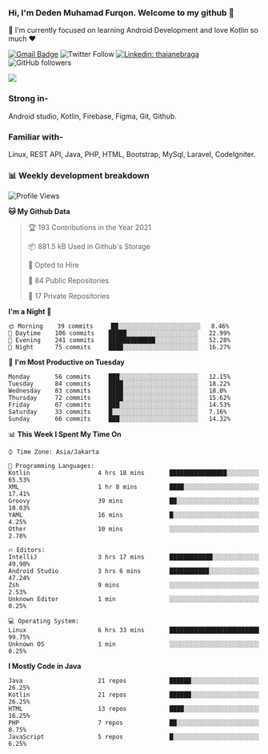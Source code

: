 ### Hi, I'm Deden Muhamad Furqon. Welcome to my github 👋

<!--
**furqoncreative/furqoncreative** is a ✨ _special_ ✨ repository because its `README.md` (this file) appears on your GitHub profile.

Here are some ideas to get you started:

- 🔭 I’m currently working on ...
- 👯 I’m looking to collaborate on ...
- 🤔 I’m looking for help with ...
- 💬 Ask me about ...
- 📫 How to reach me: ...
- 😄 Pronouns: ...
- ⚡ Fun fact: ...
-->

  🌱 I'm currently focused on learning Android Development and love Kotlin so much ❤ 

[![Gmail Badge](https://img.shields.io/badge/-furqoncreative24@gmail.com-c14438?style=flat-square&logo=Gmail&logoColor=white&link=mailto:furqoncreative24@gmail.com)](mailto:furqoncreative24@gmail.com)
![Twitter Follow](https://img.shields.io/twitter/follow/furqoncreative?label=Follow)
[![Linkedin: thaianebraga](https://img.shields.io/badge/-Deden_Muhamad_Furqon-blue?style=flat-square&logo=Linkedin&logoColor=white&link=https://www.linkedin.com/in/anmol-p-singh/)](https://www.linkedin.com/in/furqoncreative/)
![GitHub followers](https://img.shields.io/github/followers/furqoncreative?label=Follow&style=social)

<!--![Waka Readme](https://github.com/furqoncreative/furqoncreative/workflows/Waka%20Readme/badge.svg)-->

   <img src="https://github-readme-stats.sera5-dev.vercel.app/api?username=furqoncreative&hide=stars&show_icons=true&count_private=true&include_all_commits=true&title_color=#008080&icon_color=#008080&hide_border=true" width="">

### Strong in-

Android studio, Kotlin, Firebase, Figma, Git, Github.

### Familiar with-
Linux, REST API, Java, PHP, HTML, Bootstrap, MySql, Laravel, CodeIgniter.

### 📊 Weekly development breakdown

<!--START_SECTION:waka-->
![Profile Views](http://img.shields.io/badge/Profile%20Views-0-blue)

**🐱 My Github Data** 

> 🏆 193 Contributions in the Year 2021
 > 
> 📦 881.5 kB Used in Github's Storage 
 > 
> 💼 Opted to Hire
 > 
> 📜 84 Public Repositories 
 > 
> 🔑 17 Private Repositories  
 > 
**I'm a Night 🦉** 

```text
🌞 Morning    39 commits     ██░░░░░░░░░░░░░░░░░░░░░░░   8.46% 
🌆 Daytime    106 commits    █████░░░░░░░░░░░░░░░░░░░░   22.99% 
🌃 Evening    241 commits    █████████████░░░░░░░░░░░░   52.28% 
🌙 Night      75 commits     ████░░░░░░░░░░░░░░░░░░░░░   16.27%

```
📅 **I'm Most Productive on Tuesday** 

```text
Monday       56 commits     ███░░░░░░░░░░░░░░░░░░░░░░   12.15% 
Tuesday      84 commits     ████░░░░░░░░░░░░░░░░░░░░░   18.22% 
Wednesday    83 commits     ████░░░░░░░░░░░░░░░░░░░░░   18.0% 
Thursday     72 commits     ████░░░░░░░░░░░░░░░░░░░░░   15.62% 
Friday       67 commits     ███░░░░░░░░░░░░░░░░░░░░░░   14.53% 
Saturday     33 commits     █░░░░░░░░░░░░░░░░░░░░░░░░   7.16% 
Sunday       66 commits     ███░░░░░░░░░░░░░░░░░░░░░░   14.32%

```


📊 **This Week I Spent My Time On** 

```text
⌚︎ Time Zone: Asia/Jakarta

💬 Programming Languages: 
Kotlin                   4 hrs 18 mins       ████████████████░░░░░░░░░   65.53% 
XML                      1 hr 8 mins         ████░░░░░░░░░░░░░░░░░░░░░   17.41% 
Groovy                   39 mins             ██░░░░░░░░░░░░░░░░░░░░░░░   10.03% 
YAML                     16 mins             █░░░░░░░░░░░░░░░░░░░░░░░░   4.25% 
Other                    10 mins             ░░░░░░░░░░░░░░░░░░░░░░░░░   2.78%

🔥 Editors: 
IntelliJ                 3 hrs 17 mins       ████████████░░░░░░░░░░░░░   49.98% 
Android Studio           3 hrs 6 mins        ███████████░░░░░░░░░░░░░░   47.24% 
Zsh                      9 mins              ░░░░░░░░░░░░░░░░░░░░░░░░░   2.53% 
Unknown Editor           1 min               ░░░░░░░░░░░░░░░░░░░░░░░░░   0.25%

💻 Operating System: 
Linux                    6 hrs 33 mins       █████████████████████████   99.75% 
Unknown OS               1 min               ░░░░░░░░░░░░░░░░░░░░░░░░░   0.25%

```

**I Mostly Code in Java** 

```text
Java                     21 repos            ██████░░░░░░░░░░░░░░░░░░░   26.25% 
Kotlin                   21 repos            ██████░░░░░░░░░░░░░░░░░░░   26.25% 
HTML                     13 repos            ████░░░░░░░░░░░░░░░░░░░░░   16.25% 
PHP                      7 repos             ██░░░░░░░░░░░░░░░░░░░░░░░   8.75% 
JavaScript               5 repos             █░░░░░░░░░░░░░░░░░░░░░░░░   6.25%

```



<!--END_SECTION:waka-->
